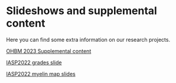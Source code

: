 # Slideshows and supplemental content
Here you can find some extra information on our research projects.

[OHBM 2023 Supplemental content](/OHBM_Conv/index.html)

[IASP2022 grades slide](/RD_QR_slide/index.html)

[IASP2022 myelin map slides](/IASP2022_MM/index.html)


